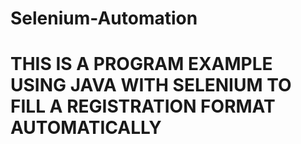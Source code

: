 # Selenium-Automation
# THIS IS A PROGRAM EXAMPLE USING JAVA WITH SELENIUM TO FILL A REGISTRATION FORMAT AUTOMATICALLY 
